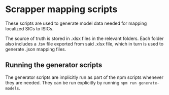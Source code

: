 # Scrapper mapping scripts

These scripts are used to generate model data needed for mapping localized SICs to ISICs.

The source of truth is stored in .xlsx files in the relevant folders. Each folder also includes a .tsv file exported
from said .xlsx file, which in turn is used to generate .json mapping files.

## Running the generator scripts

The generator scripts are implicitly run as part of the npm scripts whenever they are needed. They can be run
explicitly by running `npm run generate-models`.
